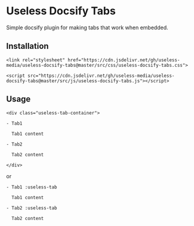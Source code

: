 # Useless Docsify Tabs

Simple docsify plugin for making tabs that work when embedded.

## Installation

```
<link rel="stylesheet" href="https://cdn.jsdelivr.net/gh/useless-media/useless-docsify-tabs@master/src/css/useless-docsify-tabs.css">

<script src="https://cdn.jsdelivr.net/gh/useless-media/useless-docsify-tabs@master/src/js/useless-docsify-tabs.js"></script>
```

## Usage

```
<div class="useless-tab-container">

- Tab1

  Tab1 content

- Tab2

  Tab2 content

</div>
```

or

```
- Tab1 :useless-tab

  Tab1 content

- Tab2 :useless-tab

  Tab2 content
```
